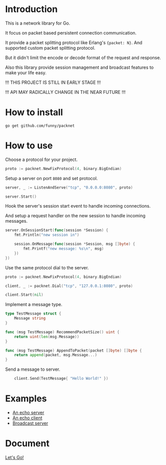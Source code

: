 Introduction
============

This is a network library for Go.

It focus on packet based persistent connection communication.

It provide a packet splitting protocol like Erlang's `{packet: N}`. And supported custom packet splitting protocol.

But it didn't limit the encode or decode format of the request and response.

Also this library provide session management and broadcast features to make your life easy.

!!! THIS PROJECT IS STILL IN EARLY STAGE !!!

!!! API MAY RADICALLY CHANGE IN THE NEAR FUTURE !!!

How to install
==============

```
go get github.com/funny/packnet
```

How to use
===========

Choose a protocol for your project.

```go
proto := packnet.NewFixProtocol(4, binary.BigEndian)
```

Setup a server on port `8080` and set protocol.

```go
server, _ := ListenAndServe("tcp", "0.0.0.0:8080", proto)

server.Start()
```

Hook the server's session start event to handle incoming connections.

And setup a request handler on the new session to handle incoming messages.

```go
server.OnSessionStart(func(session *Session) {
	fmt.Println("new session in")

	session.OnMessage(func(session *Session, msg []byte) {
		fmt.Printf("new message: %s\n", msg)
	})
})
```

Use the same protocol dial to the server.

```go
proto := packnet.NewFixProtocol(4, binary.BigEndian)

client, _ := packnet.Dial("tcp", "127.0.0.1:8080", proto)

client.Start(nil)
```

Implement a message type.

```go
type TestMessage struct {
	Message string
}

func (msg TestMessage) RecommendPacketSize() uint {
	return uint(len(msg.Message))
}

func (msg TestMessage) AppendToPacket(packet []byte) []byte {
	return append(packet, msg.Message...)
}
```

Send a message to server.

```go
	client.Send(TestMessage{ "Hello World!" })
```

Examples
========

* [An echo server](https://github.com/funny/packnet/tree/master/examples/echo_server/main.go)
* [An echo client](https://github.com/funny/packnet/tree/master/examples/echo_client/main.go)
* [Broadcast server](https://github.com/funny/packnet/tree/master/examples/broadcast/main.go)

Document
========

[Let's Go!](https://gowalker.org/github.com/funny/packnet)
